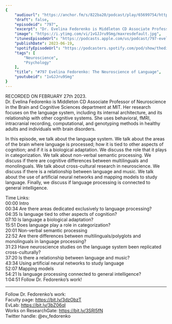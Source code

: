 ```yaml
---
{
	"audiourl": "https://anchor.fm/s/822ba20/podcast/play/65699754/https%3A%2F%2Fd3ctxlq1ktw2nl.cloudfront.net%2Fstaging%2F2023-1-27%2F1b177a67-1325-88da-bece-c193720ddaf8.m4a",
	"draft": false,
	"episodeid": "797",
	"excerpt": "Dr. Evelina Fedorenko is Middleton CD Associate Professor of Neuroscience in the Brain and Cognitive Sciences department at MIT. Her research focuses on the language system, including its internal architecture, and its relationship with other cognitive systems. She uses behavioral, fMRI, intracranial recording, computational, and genotyping methods in healthy adults and individuals with brain disorders.",
	"image": "https://i.ytimg.com/vi/1vGJJru9Smg/maxresdefault.jpg",
	"itunesEpisodeUrl": "https://podcasts.apple.com/us/podcast/797-evelina-fedorenko-the-neuroscience-of-language/id1451347236?i=1000617603476&uo=4",
	"publishDate": 2023-06-19,
	"spotifyEpisodeUrl": "https://podcasters.spotify.com/pod/show/thedissenter/episodes/797-Evelina-Fedorenko-The-Neuroscience-of-Language-e1vjgfa",
	"tags": [
		"Neuroscience",
		"Psychology"
	],
	"title": "#797 Evelina Fedorenko: The Neuroscience of Language",
	"youtubeid": "1vGJJru9Smg"
}
---
```

RECORDED ON FEBRUARY 27th 2023.  
Dr. Evelina Fedorenko is Middleton CD Associate Professor of Neuroscience in the Brain and Cognitive Sciences department at MIT. Her research focuses on the language system, including its internal architecture, and its relationship with other cognitive systems. She uses behavioral, fMRI, intracranial recording, computational, and genotyping methods in healthy adults and individuals with brain disorders.

In this episode, we talk about the language system. We talk about the areas of the brain where language is processed; how it is tied to other aspects of cognition; and if it is a biological adaptation. We discuss the role that it plays in categorization. We talk about non-verbal semantic processing. We discuss if there are cognitive differences between multilinguals and monolinguals. We talk about cross-cultural research in neuroscience. We discuss if there is a relationship between language and music. We talk about the use of artificial neural networks and mapping models to study language. Finally, we discuss if language processing is connected to general intelligence.

Time Links:  
<time>00:00</time> Intro  
<time>00:34</time> Are there areas dedicated exclusively to language processing?  
<time>04:35</time> Is language tied to other aspects of cognition?  
<time>07:10</time> Is language a biological adaptation?  
<time>15:51</time> Does language play a role in categorization?  
<time>20:01</time> Non-verbal semantic processing  
<time>22:52</time> Are there differences between multilinguals/polyglots and monolinguals in language processing?  
<time>31:23</time> Have neuroscience studies on the language system been replicated cross-culturally?  
<time>37:20</time> Is there a relationship between language and music?  
<time>43:34</time> Using artificial neural networks to study language  
<time>52:07</time> Mapping models  
<time>54:21</time> Is language processing connected to general intelligence?  
<time>1:04:51</time> Follow Dr. Fedorenko’s work!

---

Follow Dr. Fedorenko’s work:  
Faculty page: https://bit.ly/3dzObzT  
EvLab: https://bit.ly/3bZ06qI  
Works on ResearchGate: https://bit.ly/3SRl5fN  
Twitter handle: @ev_fedorenko
